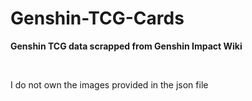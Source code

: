 # Genshin-TCG-Cards
<p><b>Genshin TCG data scrapped from Genshin Impact Wiki</b></p>
</br>
<p>I do not own the images provided in the json file</p>
